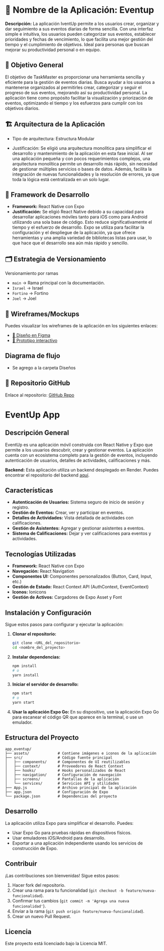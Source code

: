 # 📱 Nombre de la Aplicación: Eventup
**Descripción:** La aplicación IventUp permite a los usuarios crear, organizar y dar seguimiento a sus eventos diarias de forma sencilla.
Con una interfaz simple e intuitiva, los usuarios pueden categorizar sus eventos, establecer prioridades y fechas de vencimiento, lo que facilita
una mejor gestión del tiempo y el cumplimiento de objetivos. Ideal para personas que buscan mejorar su productividad personal o en equipo. 

## 🎯 Objetivo General
El objetivo de TaskMaster es proporcionar una herramienta sencilla y eficiente para la gestión de eventos diarias. Busca ayudar a los usuarios a 
mantenerse organizados al permitirles crear, categorizar y seguir el progreso de sus eventos, mejorando así su productividad personal. La aplicación 
tiene como propósito facilitar la visualización y priorización de eventos, optimizando el tiempo y los esfuerzos para cumplir con los objetivos diarios.

## 🏗️ Arquitectura de la Aplicación
- Tipo de arquitectura: Estructura Modular

- Justificación: Se eligió una arquitectura monolítica para simplificar el desarrollo y mantenimiento de la aplicación en esta fase inicial. Al ser una aplicación 
pequeña y con pocos requerimientos complejos, una arquitectura monolítica permite un desarrollo más rápido, sin necesidad de gestionar múltiples servicios o 
bases de datos. Además, facilita la integración de nuevas funcionalidades y la resolución de errores, ya que toda la lógica está centralizada en un solo lugar.

## 🚀 Framework de Desarrollo
- **Framework:** React Native con Expo
- **Justificación:** Se eligió React Native debido a su capacidad para desarrollar aplicaciones móviles tanto para iOS como para Android utilizando una sola base de código. Esto reduce significativamente el tiempo y el esfuerzo de desarrollo. Expo se utiliza para facilitar la configuración y el despliegue de la aplicación, 
ya que ofrece  herramientas y una amplia variedad de bibliotecas listas para usar, lo que hace que el desarrollo sea aún más rápido y sencillo.

## 🗂️ Estrategia de Versionamiento

Versionamiento por ramas
- `main` → Rama principal con la documentación.
- `Israel` → Israel
- `Fortino` → Fortino
- `Joel` → Joel


## 🎨 Wireframes/Mockups 
Puedes visualizar los wireframes de la aplicación en los siguientes enlaces:  
- [🎨 Diseño en Figma](https://www.figma.com/design/KC9NbaHgOQnRA2Sf7iZi3x/AgendaProject-(Copy))  
- [📱 Prototipo interactivo](https://www.figma.com/proto/KC9NbaHgOQnRA2Sf7iZi3x/AgendaProject-(Copy)?node-id=181-3604&p=f&t=gc643fMwi9xs5Oeu-1&scaling=scale-down&content-scaling=fixed&page-id=181%3A3592&starting-point-node-id=181%3A3621)

## Diagrama de flujo
- Se agrego a la carpeta Diseños


## 📂 Repositorio GitHub  
Enlace al repositorio: [GitHub Repo](https://github.com/Ability2040/mi-app-movil)

# EventUp App

## Descripción General

EventUp es una aplicación móvil construida con React Native y Expo que permite a los usuarios descubrir, crear y gestionar eventos. La aplicación cuenta con un ecosistema completo para la gestión de eventos, incluyendo autenticación de usuarios, detalles de actividades, calificaciones y más.

**Backend:** Esta aplicación utiliza un backend desplegado en Render. Puedes encontrar el repositorio del backend [aquí](https://github.com/netfoor/backend-app-events.git).

## Características

*   **Autenticación de Usuarios:** Sistema seguro de inicio de sesión y registro.
*   **Gestión de Eventos:** Crear, ver y participar en eventos.
*   **Detalles de Actividades:** Vista detallada de actividades con calificaciones.
*   **Gestión de Asistentes:** Agregar y gestionar asistentes a eventos.
*   **Sistema de Calificaciones:** Dejar y ver calificaciones para eventos y actividades.

## Tecnologías Utilizadas

*   **Framework:** React Native con Expo
*   **Navegación:** React Navigation
*   **Componentes UI:** Componentes personalizados (Button, Card, Input, etc.)
*   **Gestión de Estado:** React Context API (AuthContext, EventContext)
*   **Iconos:** Ionicons
*   **Gestión de Activos:** Cargadores de Expo Asset y Font

## Instalación y Configuración

Sigue estos pasos para configurar y ejecutar la aplicación:

1.  **Clonar el repositorio:**

    ```bash
    git clone <URL_del_repositorio>
    cd <nombre_del_proyecto>
    ```
2.  **Instalar dependencias:**

    ```bash
    npm install
    # o
    yarn install
    ```
3.  **Iniciar el servidor de desarrollo:**

    ```bash
    npm start
    # o
    yarn start
    ```
4.  **Usar la aplicación Expo Go:** En su dispositivo, use la aplicación Expo Go para escanear el código QR que aparece en la terminal, o use un emulador.

## Estructura del Proyecto

```
app_eventup/
├── assets/             # Contiene imágenes e iconos de la aplicación
├── src/                # Código fuente principal
│   ├── components/     # Componentes de UI reutilizables
│   ├── context/        # Proveedores de React Context
│   ├── hooks/          # Hooks personalizados de React
│   ├── navigation/     # Configuración de navegación
│   ├── screens/        # Pantallas de la aplicación
│   └── services/       # Servicios API y utilidades
├── App.js              # Archivo principal de la aplicación
├── app.json            # Configuración de Expo
└── package.json        # Dependencias del proyecto
```

## Desarrollo

La aplicación utiliza Expo para simplificar el desarrollo. Puedes:

*   Usar Expo Go para pruebas rápidas en dispositivos físicos.
*   Usar emuladores iOS/Android para desarrollo.
*   Exportar a una aplicación independiente usando los servicios de construcción de Expo.

## Contribuir

¡Las contribuciones son bienvenidas! Sigue estos pasos:

1.  Hacer fork del repositorio.
2.  Crear una rama para tu funcionalidad (`git checkout -b feature/nueva-funcionalidad`).
3.  Confirmar tus cambios (`git commit -m 'Agrega una nueva funcionalidad'`).
4.  Enviar a la rama (`git push origin feature/nueva-funcionalidad`).
5.  Crear un nuevo Pull Request.

## Licencia

Este proyecto está licenciado bajo la Licencia MIT.
